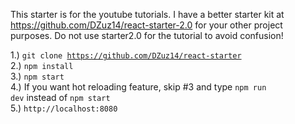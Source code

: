 This starter is for the youtube tutorials. I have a better starter kit at https://github.com/DZuz14/react-starter-2.0 for your other project purposes. Do not use starter2.0 for the tutorial to avoid confusion!
 
1.) <code>git clone https://github.com/DZuz14/react-starter</code> <br>
2.) <code>npm install</code> <br>
3.) <code>npm start</code> <br>
4.) If you want hot reloading feature, skip #3 and type <code>npm run dev</code> instead of <code>npm start</code><br />
5.) <code>http://localhost:8080</code>

